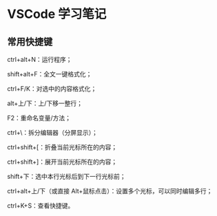 # VSCode 学习笔记

## 常用快捷键

ctrl+alt+N：运行程序；

shift+alt+F：全文一键格式化；

ctrl+F/K：对选中的内容格式化；

alt+上/下：上/下移一整行；

F2：重命名变量/方法；

ctrl+\：拆分编辑器（分屏显示）；

ctrl+shift+[：折叠当前光标所在的内容；

ctrl+shift+]：展开当前光标所在的内容；

shift+下：选中本行光标后到下一行光标前；

ctrl+alt+上/下（或直接 Alt+鼠标点击）：设置多个光标，可以同时编辑多行；

ctrl+K+S：查看快捷键。
